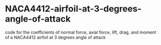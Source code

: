 # NACA4412-airfoil-at-3-degrees-angle-of-attack
code for the coefficients of normal force, axial force, lift, drag, and moment of a NACA4412 airfoil at 3 degrees angle of attack
